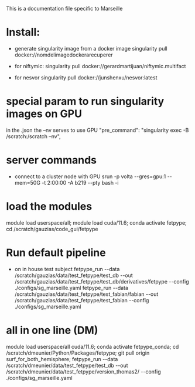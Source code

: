 This is a documentation file specific to Marseille

# Install:
- generate singularity image from a docker image
singularity pull docker://nomdelimagedockerarecuperer

- for niftymic:
singularity pull docker://gerardmartijuan/niftymic.multifact

- for nesvor
singularity pull docker://junshenxu/nesvor:latest

# special param to run singularity images on GPU
in the .json the –nv serves to use GPU
"pre_command": "singularity exec -B /scratch:/scratch –nv",

# server commands 
- connect to a cluster node with GPU
srun -p volta --gres=gpu:1 --mem=50G -t 2:00:00 -A b219 --pty bash -i


# load the modules
module load userspace/all; module load cuda/11.6; conda activate fetpype; cd /scratch/gauzias/code_gui/fetpype

# Run default pipeline
- on in house test subject
fetpype_run --data /scratch/gauzias/data/test_fetpype/test_db --out /scratch/gauzias/data/test_fetpype/test_db/derivatives/fetpype --config ./configs/sg_marseille.yaml
fetpype_run --data /scratch/gauzias/data/test_fetpype/test_fabian/fabian  --out /scratch/gauzias/data/test_fetpype/test_fabian --config ./configs/sg_marseille.yaml


# all in one line (DM)
module load userspace/all cuda/11.6;  conda activate fetpype_conda; cd /scratch/dmeunier/Python/Packages/fetpype; git pull origin surf_for_both_hemisphere; fetpype_run --data /scratch/dmeunier/data/test_fetpype/test_db --out /scratch/dmeunier/data/test_fetpype/version_thomas2/ --config ./configs/sg_marseille.yaml
